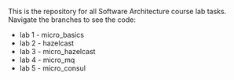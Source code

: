 This is the repository for all Software Architecture course lab tasks. Navigate the branches to see the code:
* lab 1 - micro_basics
* lab 2 - hazelcast
* lab 3 - micro_hazelcast
* lab 4 - micro_mq
* lab 5 - micro_consul